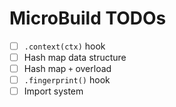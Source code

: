 # MicroBuild TODOs

- [ ] `.context(ctx)` hook
- [ ] Hash map data structure
- [ ] Hash map `+` overload
- [ ] `.fingerprint()` hook
- [ ] Import system

